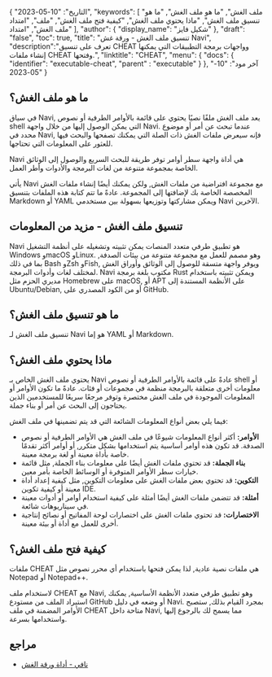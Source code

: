 {
"التاريخ": "10-05-2023",
  "keywords": [
"ملف الغش",
"ما هو ملف الغش",
"ما هو تنسيق ملف الغش",
"ماذا يحتوي ملف الغش",
"كيفية فتح ملف الغش",
"ملف",
"امتداد ملف الغش",
"امتداد"
],
  "author": {
"display_name": "شكيل فايز"
},
"draft": "false",
"toc": true,
"title": "تنسيق ملف الغش - ورقة غش Navi",
  "description":"تعرف على تنسيق CHEAT وواجهات برمجة التطبيقات التي يمكنها إنشاء ملفات CHEAT وفتحها.",
"linktitle": "CHEAT",
  "menu": {
    "docs": {
      "identifier": "executable-cheat",
"parent" : "executable"
}
},
"آخر مود": "10-05-2023"
}

## ما هو ملف الغش؟

في سياق Navi, يعد ملف الغش ملفًا نصيًا يحتوي على قائمة بالأوامر الطرفية أو نصوص shell التي يمكن الوصول إليها من خلال واجهة Navi. عندما تبحث عن أمر أو موضوع محدد في Navi, فإنه سيعرض ملفات الغش ذات الصلة التي يمكنك تصفحها والبحث فيها للعثور على المعلومات التي تحتاجها.

Navi هي أداة واجهة سطر أوامر توفر طريقة للبحث السريع والوصول إلى الوثائق الخاصة بمجموعة متنوعة من لغات البرمجة والأدوات وأطر العمل.

يأتي Navi مع مجموعة افتراضية من ملفات الغش, ولكن يمكنك أيضًا إنشاء ملفات الغش المخصصة الخاصة بك لإضافتها إلى المجموعة. عادةً ما تتم كتابة هذه الملفات بتنسيق Markdown أو YAML ويمكن مشاركتها وتوزيعها بسهولة بين مستخدمي Navi الآخرين.

## تنسيق ملف الغش - مزيد من المعلومات

Navi هو تطبيق طرفي متعدد المنصات يمكن تثبيته وتشغيله على أنظمة التشغيل Windows وmacOS وLinux. وهو مصمم للعمل مع مجموعة متنوعة من بيئات الصدفة, بما في ذلك Bash وZsh وFish, ويوفر واجهة متسقة للوصول إلى الوثائق وأوراق الغش لمختلف لغات وأدوات البرمجة. Navi مكتوب بلغة برمجة Rust ويمكن تثبيته باستخدام مديري الحزم مثل Homebrew على macOS, أو APT على الأنظمة المستندة إلى Ubuntu/Debian, أو من الكود المصدري على GitHub.

## ما هو تنسيق ملف الغش؟

تنسيق ملف الغش لـ Navi هو إما YAML أو Markdown.

## ماذا يحتوي ملف الغش؟

يحتوي ملف الغش الخاص بـ Navi عادةً على قائمة بالأوامر الطرفية أو نصوص shell أو معلومات أخرى متعلقة بالبرمجة منظمة في مجموعات أو فئات. عادةً ما تكون الأوامر أو المعلومات الموجودة في ملف الغش مختصرة وتوفر مرجعًا سريعًا للمستخدمين الذين يحتاجون إلى البحث عن أمر أو بناء جملة.

فيما يلي بعض أنواع المعلومات الشائعة التي قد يتم تضمينها في ملف الغش:

- **الأوامر:** أكثر أنواع المعلومات شيوعًا في ملف الغش هي الأوامر الطرفية أو نصوص الصدفة. قد تكون هذه أوامر أساسية يتم استخدامها بشكل متكرر, أو أوامر أكثر تقدمًا خاصة بأداة معينة أو لغة برمجة معينة.
- **بناء الجملة:** قد تحتوي ملفات الغش أيضًا على معلومات بناء الجملة, مثل قائمة خيارات سطر الأوامر المتوفرة أو الوسائط الخاصة بأمر معين.
- **التكوين:** قد تحتوي بعض ملفات الغش على معلومات التكوين, مثل كيفية إعداد أداة معينة أو كيفية تكوين IDE.
- **أمثلة:** قد تتضمن ملفات الغش أيضًا أمثلة على كيفية استخدام أوامر أو أدوات معينة في سيناريوهات شائعة.
- **الاختصارات:** قد تحتوي ملفات الغش على اختصارات لوحة المفاتيح أو نصائح إنتاجية أخرى للعمل مع أداة أو بيئة معينة.

## كيفية فتح ملف الغش؟

ملفات CHEAT هي ملفات نصية عادية, لذا يمكن فتحها باستخدام أي محرر نصوص مثل Notepad أو Notepad++.

لاستخدام ملف CHEAT مع Navi, وهو تطبيق طرفي متعدد الأنظمة الأساسية, يمكنك استيراد الملف من مستودع GitHub أو وضعه في دليل Navi. بمجرد القيام بذلك, ستصبح الأوامر المضمنة في ملف CHEAT متاحة داخل Navi, مما يسمح لك بالرجوع إليها واستخدامها بسرعة.

## مراجع
* [نافي - أداة ورقة الغش](https://ostechnix.com/navi-an-interactive-commandline-cheatsheet-tool/)

